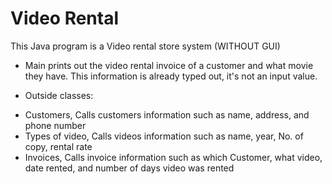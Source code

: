# Video Rental
This Java program is a Video rental store system (WITHOUT GUI)
- Main prints out the video rental invoice of a customer and what movie they have. This information is already typed out, it's not an input value.
+ Outside classes: 
- Customers, Calls customers information such as name, address, and phone number
- Types of video, Calls videos information such as name, year, No. of copy, rental rate
- Invoices, Calls invoice information such as which Customer, what video, date rented, and number of days video was rented

